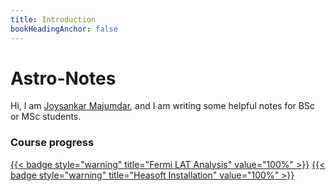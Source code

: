 ```yaml
---
title: Introduction
bookHeadingAnchor: false
---
```


<div class="book-hero">

# Astro-Notes


Hi, I am [Joysankar Majumdar](https://joysankar-astro.github.io/), and I am writing some helpful notes for BSc or MSc students.

### Course progress


[{{< badge style="warning" title="Fermi LAT Analysis" value="100%" >}}](/astro-notes/docs/fermi-lat-analysis/)
[{{< badge style="warning" title="Heasoft Installation" value="100%" >}}](/astro-notes/docs/heasoft-installation/)
</div>
